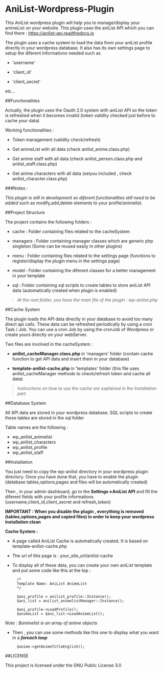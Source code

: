 # AniList-Wordpress-Plugin

This AniList wordpress plugin will help you to manage/display your animeList on your website. This plugin uses the aniList API which you can find there : https://anilist-api.readthedocs.io

The plugin uses a cache system to load the data from your aniList profile directly in your wordpress database. It also has its own settings page to setup the diferent informations needed such as 

- 'username'

- 'client_id'

- 'client_secret'

etc...

##Functionalities

Actually, the plugin uses the Oauth 2.0 system with aniList API so the token is refreshed when it becomes invalid (token validity checked just before to cache your data)

Working functionalities :

- Token management (validity check/refresh)

- Get animeList with all data (check anilist_anime.class.php)

- Get anime staff with all data (check anilist_person.class.php and anilist_staff.class.php)

- Get anime characters with all data (seiyuu included , check anilist_character.class.php)

###Notes :

_This plugin is still in development so diferent functionalities still need to be added_ such as modify,add,delete elements to your profile/animelist.

##Project Structure

The project contains the following folders :

- cache : Folder containing files related to the cacheSystem

- managers : Folder containing manager classes which are generic php singleton (Some can be reused easily in other plugins)

- menu : Folder containing files related to the settings page (functions to register/display the plugin menu in the settings page)

- model : Folder containing the diferent classes for a better management in your template

- sql : Folder containing sql scripts to create tables to store aniList API data (automatically created when plugin is enabled)

>_At the root folder, you have the main file of the plugin : wp-anilist.php_

##Cache System

The plugin loads the API data directly in your database to avoid too many direct api calls. These data can be refreshed periodically by using a cron Task / Job. You can use a cron Job by using the cronJob of Wordpress or create yours directly on your webServer.

Two files are involved in the cacheSystem : 

- **anilist_cacheManager.class.php** in 'managers' folder (contain cache function to get API data and insert them in your database)

- **template-anilist-cache.php** in 'templates' folder (this file uses anilist_cacheManager methods to check/refresh token and cache all data)

>_Instructions on how to use the cache are explained in the Installation part_


##Database System

All API data are stored in your wordpress database. SQL scripts to create these tables are stored in the sql folder

Table names are the following :

- wp_anilist_animelist
- wp_anilist_characters
- wp_anilist_profile
- wp_anilist_staff


##Installation

You just need to copy the wp-anilist directory in your wordpress plugin directory.
Once you have done that, you have to enable the plugin
(database tables,options,pages and files will be automatically created)

Then , in your admin dashboard, go to the **Settings->AniList API** and fill the diferent fields with your profile informations (username,client_id,client_secret and refresh_token)

**IMPORTANT : When you disable the plugin , everything is removed (tables,options,pages and copied files) in order to keep your wordpress installation clean**

**Cache System :**

- A page called AniList Cache is automatically created. It is based on template-anilist-cache.php

- The url of this page is : your_site_url/anilist-cache

- To display all of these data, you can create your own aniList template and put some code like this at the top :


        /*
        Template Name: AniList AnimeList
        */

        $ani_profile = anilist_profile::Instance();
        $ani_list = anilist_animelistManager::Instance();

        $ani_profile->LoadProfile();
        $animeList = $ani_list->LoadAnimeList();
    
_Note : $animelist is an array of anime objects_

- Then , you can use some methods like this one to display what you want in a **_foreach loop_**

        $anime->getAnimeTitleEnglish();
       
        
##LICENSE

This project is licensed under the GNU Public License 3.0

